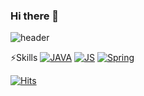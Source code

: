 ### Hi there 👋

<!--
**maru9525/maru9525** is a ✨ _special_ ✨ repository because its `README.md` (this file) appears on your GitHub profile.

Here are some ideas to get you started:

- 🔭 I’m currently working on ...
- 🌱 I’m currently learning ...
- 👯 I’m looking to collaborate on ...
- 🤔 I’m looking for help with ...
- 💬 Ask me about ...
- 📫 How to reach me: ...
- 😄 Pronouns: ...
- ⚡ Fun fact: ...
-->

![header](https://capsule-render.vercel.app/api?type=transparent&color=auto&height=300&section=header&text=maru%20&fontSize=70)

⚡Skills
[![JAVA](https://img.shields.io/badge/Java-F7DF1E?style=flat-square&logo=JavaScript&logoColor=black)]()
[![JS](https://img.shields.io/badge/JavaScript-F7DF1E?style=flat-square&logo=JavaScript&logoColor=black)]()
[![Spring](https://img.shields.io/badge/Spring-6DB33F?style=flat-square&logo=Spring&logoColor=black)]()


[![Hits](https://hits.seeyoufarm.com/api/count/incr/badge.svg?url=https%3A%2F%2Fgithub.com%2Fmaru9525&count_bg=%2379C83D&title_bg=%23555555&icon=&icon_color=%23E7E7E7&title=hits&edge_flat=false)](https://hits.seeyoufarm.com)
